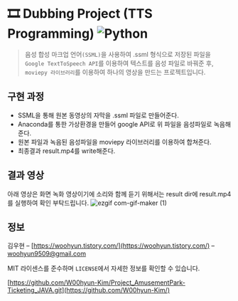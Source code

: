 # 🎞 Dubbing Project (TTS Programming) <img alt="Python" src ="https://img.shields.io/badge/Python-3776AB.svg?&style=for-the-badge&logo=Python&logoColor=white"/>

> 음성 합성 마크업 언어`(SSML)`을 사용하여 .ssml 형식으로 저장된 파일을 `Google TextToSpeech API`를 이용하여 텍스트를 음성 파일로 바꿔준 후, `moviepy 라이브러리`를 이용하여 하나의 영상을 만드는 프로젝트입니다.

## 구현 과정

* SSML을 통해 원본 동영상의 자막을 .ssml 파일로 만들어준다.
* Anaconda를 통한 가상환경을 만들어 google API로 위 파일을 음성파일로 녹음해준다.   
* 원본 파일과 녹음된 음성파일을 moviepy 라이브러리를 이용하여 합쳐준다.
* 최종결과 result.mp4를 write해준다.


## 결과 영상

아래 영상은 화면 녹화 영상이기에 소리와 함께 듣기 위해서는 result dir에 result.mp4를 실행하여 확인 부탁드립니다.
![ezgif com-gif-maker (1)](https://user-images.githubusercontent.com/95575122/167306870-6af033c8-6a20-4a28-b37e-69a14be2c36b.gif)




## 정보

김우현 – [https://woohyun.tistory.com/](https://woohyun.tistory.com/) – woohyun9509@gmail.com

MIT 라이센스를 준수하며 ``LICENSE``에서 자세한 정보를 확인할 수 있습니다.

[https://github.com/W00hyun-Kim/Project_AmusementPark-Ticketing_JAVA.git](https://github.com/W00hyun-Kim/)
